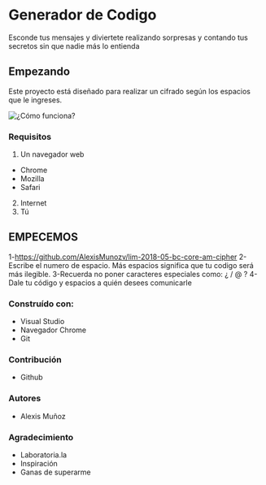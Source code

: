 # Generador de Codigo

Esconde tus mensajes y diviertete realizando sorpresas y contando tus secretos sin que nadie más lo entienda

## Empezando

Este proyecto está diseñado para realizar un cifrado según los espacios que le ingreses.

![¿Cómo funciona?](Imagenes/CC.png, "¿Cómo funciona el cifrado?")

### Requisitos

1. Un navegador web

* Chrome
* Mozilla
* Safari

2. Internet
3. Tú

## EMPECEMOS
 1-https://github.com/AlexisMunozv/lim-2018-05-bc-core-am-cipher
 2-Escribe el numero de espacio. Más espacios significa que tu codigo   será más ilegible.
 3-Recuerda no poner caracteres especiales como: ¿ / @ ?
 4- Dale tu código y espacios a quién desees comunicarle


### Construído con:

* Visual Studio
* Navegador Chrome
* Git

### Contribución

* Github

### Autores

* Alexis Muñoz

### Agradecimiento

* Laboratoria.la
* Inspiración 
* Ganas de superarme